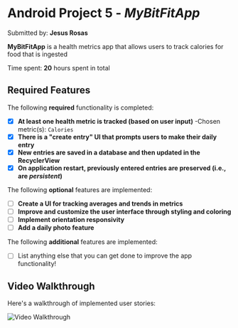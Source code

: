 # Android Project 5 - *MyBitFitApp*

Submitted by: **Jesus Rosas**

**MyBitFitApp** is a health metrics app that allows users to track calories for food that is ingested 

Time spent: **20** hours spent in total

## Required Features

The following **required** functionality is completed:

- [x] **At least one health metric is tracked (based on user input)**
  -Chosen metric(s): `Calories`
- [x] **There is a "create entry" UI that prompts users to make their daily entry**
- [x] **New entries are saved in a database and then updated in the RecyclerView**
- [x] **On application restart, previously entered entries are preserved (i.e., are *persistent*)**
 
The following **optional** features are implemented:

- [ ] **Create a UI for tracking averages and trends in metrics**
- [ ] **Improve and customize the user interface through styling and coloring**
- [ ] **Implement orientation responsivity**
- [ ] **Add a daily photo feature**

The following **additional** features are implemented:

- [ ] List anything else that you can get done to improve the app functionality!

## Video Walkthrough

Here's a walkthrough of implemented user stories:

<img src='MyFitBit.gif' title='Video Walkthrough' width='' alt='Video Walkthrough' />

